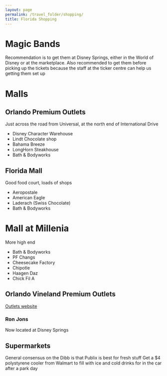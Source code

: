 ```yaml
---
layout: page
permalink: /travel_folder/shopping/
title: Florida Shopping
---
```

# Magic Bands
Recommendation is to get them at Disney Springs, either in the World of Disney or at the marketplace.
Also recommended to get them before picking up the tickets because the staff at the ticker centre can help us getting them set up

# Malls

## Orlando Premium Outlets
Just across the road from Universal, at the north end of International Drive

- Disney Character Warehouse
- Lindt Chocolate shop
- Bahama Breeze
- LongHorn Steakhouse
- Bath & Bodyworks

## Florida Mall
Good food court, loads of shops

- Aeropostale
- American Eagle
- Laderach (Swiss Chocolate)
- Bath & Bodyworks

# Mall at Millenia
More high end

- Bath & Bodyworks
- PF Changs
- Cheesecake Factory
- Chipotle
- Haagen Daz
- Chick Fil A

## Orlando Vineland Premium Outlets
[Outlets website](https://www.premiumoutlets.com/outlet/orlando-vineland 'Outlets website')

### Ron Jons
Now located at Disney Springs 

## Supermarkets
General consensus on the Dibb is that Publix is best for fresh stuff
Get a $4 polystyrene cooler from Walmart to fill with ice and cold drinks for in the car after a park day




